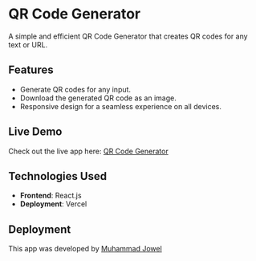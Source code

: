 # QR Code Generator

A simple and efficient QR Code Generator that creates QR codes for any text or URL.

## Features

- Generate QR codes for any input.
- Download the generated QR code as an image.
- Responsive design for a seamless experience on all devices.

## Live Demo

Check out the live app here: [QR Code Generator](https://qr-code-generator-gamma-nine.vercel.app/)

## Technologies Used

- **Frontend**: React.js
- **Deployment**: Vercel

## Deployment

This app was developed by [Muhammad Jowel](https://github.com/muhammad-jowel)
